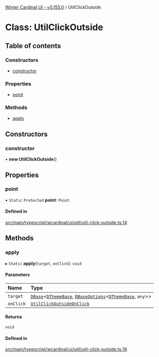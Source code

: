 [Winter Cardinal UI - v0.155.0](../index.md) / UtilClickOutside

# Class: UtilClickOutside

## Table of contents

### Constructors

- [constructor](UtilClickOutside.md#constructor)

### Properties

- [point](UtilClickOutside.md#point)

### Methods

- [apply](UtilClickOutside.md#apply)

## Constructors

### constructor

• **new UtilClickOutside**()

## Properties

### point

▪ `Static` `Protected` **point**: `Point`

#### Defined in

[src/main/typescript/wcardinal/ui/util/util-click-outside.ts:14](https://github.com/winter-cardinal/winter-cardinal-ui/blob/v0.155.0/src/main/typescript/wcardinal/ui/util/util-click-outside.ts#L14)

## Methods

### apply

▸ `Static` **apply**(`target`, `onClick`): `void`

#### Parameters

| Name | Type |
| :------ | :------ |
| `target` | [`DBase`](DBase.md)<[`DThemeBase`](../interfaces/DThemeBase.md), [`DBaseOptions`](../interfaces/DBaseOptions.md)<[`DThemeBase`](../interfaces/DThemeBase.md), `any`\>\> |
| `onClick` | [`UtilClickOutsideOnClick`](../index.md#utilclickoutsideonclick) |

#### Returns

`void`

#### Defined in

[src/main/typescript/wcardinal/ui/util/util-click-outside.ts:16](https://github.com/winter-cardinal/winter-cardinal-ui/blob/v0.155.0/src/main/typescript/wcardinal/ui/util/util-click-outside.ts#L16)
